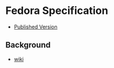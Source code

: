 # Fedora Specification
* [Published Version](http://fedora.info/spec/index.html)

## Background
* [wiki](https://wiki.duraspace.org/display/FEDORAAPI/Fedora+Specification)
